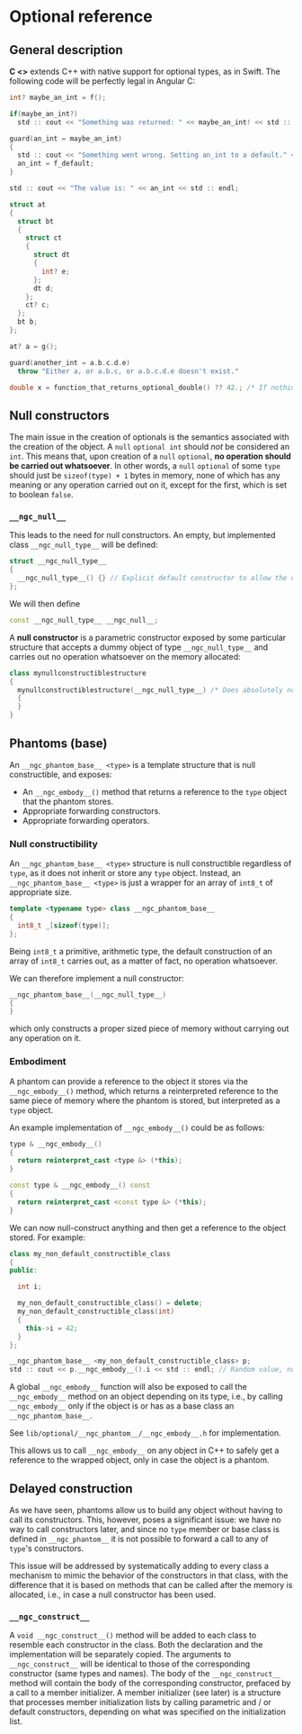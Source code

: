# Optional reference

## General description

**C <>** extends C++ with native support for optional types, as in Swift. The following code will be perfectly legal in Angular C:

```c++
int? maybe_an_int = f();

if(maybe_an_int?)
  std :: cout << "Something was returned: " << maybe_an_int! << std :: endl;

guard(an_int = maybe_an_int)
{
  std :: cout << "Something went wrong. Setting an_int to a default." << std :: endl;
  an_int = f_default;
}

std :: cout << "The value is: " << an_int << std :: endl;

struct at
{
  struct bt
  {
    struct ct
    {
      struct dt
      {
        int? e;
      };
      dt d;
    };
    ct? c;
  };
  bt b;
};

at? a = g();

guard(another_int = a.b.c.d.e)
  throw "Either a, or a.b.c, or a.b.c.d.e doesn't exist."

double x = function_that_returns_optional_double() ?? 42.; /* If nothing is returned, default to 42 */
```

## Null constructors

The main issue in the creation of optionals is the semantics associated with the creation of the object. A `null` `optional int` should *not* be considered an `int`. This means that, upon creation of a `null` `optional`, **no operation should be carried out whatsoever**. In other words, a `null` `optional` of some `type` should just be `sizeof(type) + 1` bytes in memory, none of which has any meaning or any operation carried out on it, except for the first, which is set to boolean `false`.

### `__ngc_null__`

This leads to the need for null constructors. An empty, but implemented class `__ngc_null_type__` will be defined:

```c++
struct __ngc_null_type__
{
  __ngc_null_type__() {} // Explicit default constructor to allow the construciton of const objects.
};
```

We will then define

```c++
const __ngc_null_type__ __ngc_null__;
```

A **null constructor** is a parametric constructor exposed by some particular structure that accepts a dummy object of type `__ngc_null_type__` and carries out no operation whatsoever on the memory allocated:

```c++
class mynullconstructiblestructure
{
  mynullconstructiblestructure(__ngc_null_type__) /* Does absolutely nothing */
  {
  }
}
```

## Phantoms (base)

An `__ngc_phantom_base__ <type>` is a template structure that is null constructible, and exposes:

* An `__ngc_embody__()` method that returns a reference to the `type` object that the phantom stores.
* Appropriate forwarding constructors.
* Appropriate forwarding operators.

### Null constructibility

An `__ngc_phantom_base__ <type>` structure is null constructible regardless of `type`, as it does not inherit or store any `type` object. Instead, an `__ngc_phantom_base__ <type>` is just a wrapper for an array of `int8_t` of appropriate size.

```c++
template <typename type> class __ngc_phantom_base__
{
  int8_t _[sizeof(type)];
};
```

Being `int8_t` a primitive, arithmetic type, the default construction of an array of `int8_t` carries out, as a matter of fact, no operation whatsoever.

We can therefore implement a null constructor:

```c++
__ngc_phantom_base__(__ngc_null_type__)
{
}
```

which only constructs a proper sized piece of memory without carrying out any operation on it.

### Embodiment

A phantom can provide a reference to the object it stores via the `__ngc_embody__()` method, which returns a reinterpreted reference to the same piece of memory where the phantom is stored, but interpreted as a `type` object.

An example implementation of `__ngc_embody__()` could be as follows:

```c++
type & __ngc_embody__()
{
  return reinterpret_cast <type &> (*this);
}

const type & __ngc_embody__() const
{
  return reinterpret_cast <const type &> (*this);
}
```

We can now null-construct anything and then get a reference to the object stored. For example:

```c++
class my_non_default_constructible_class
{
public:

  int i;

  my_non_default_constructible_class() = delete;
  my_non_default_constructible_class(int)
  {
    this->i = 42;
  }
};

__ngc_phantom_base__ <my_non_default_constructible_class> p;
std :: cout << p.__ngc_embody__().i << std :: endl; // Random value, no operation was carried out on the memory.
```

A global `__ngc_embody__` function will also be exposed to call the `__ngc_embody__` method on an object depending on its type, i.e., by calling `__ngc_embody__` only if the object is or has as a base class an `__ngc_phantom_base__`.

See `lib/optional/__ngc_phantom__/__ngc_embody__.h` for implementation.

This allows us to call `__ngc_embody__` on any object in C++ to safely get a reference to the wrapped object, only in case the object is a phantom.

## Delayed construction

As we have seen, phantoms allow us to build any object without having to call its constructors. This, however, poses a significant issue: we have no way to call constructors later, and since no `type` member or base class is defined in `__ngc_phantom__` it is not possible to forward a call to any of `type`'s constructors.

This issue will be addressed by systematically adding to every class a mechanism to mimic the behavior of the constructors in that class, with the difference that it is based on methods that can be called after the memory is allocated, i.e., in case a null constructor has been used.

### `__ngc_construct__`

A `void __ngc_construct__()` method will be added to each class to resemble each constructor in the class. Both the declaration and the implementation will be separately copied. The arguments to `__ngc_construct__` will be identical to those of the corresponding constructor (same types and names). The body of the `__ngc_construct__` method will contain the body of the corresponding constructor, prefaced by a call to a member initializer. A member initializer (see later) is a structure that processes member initialization lists by calling parametric and / or default constructors, depending on what was specified on the initialization list.
